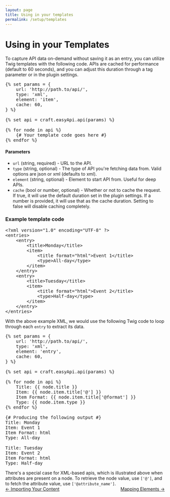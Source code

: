 ```yaml
---
layout: page
title: Using in your templates
permalink: /setup/templates
---
```

# Using in your Templates

To capture API data on-demand without saving it as an entry, you can utilize Twig templates with the following code. APIs are cached for performance (default to 60 seconds), and you can adjust this duration through a tag parameter or in the plugin settings.

<pre>
&#123;% set params = &#123;
    url: 'http://path.to/api/',
    type: 'xml',
    element: 'item',
    cache: 60,
&#125; %&#125;

&#123;% set api = craft.easyApi.api(params) %&#125;

&#123;% for node in api %&#125;
    &#123;# Your template code goes here #&#125;
&#123;% endfor %&#125;
</pre>

#### Parameters

- `url` (string, required) - URL to the API.
- `type` (string, optional) - The type of API you're fetching data from. Valid options are json or xml (defaults to xml).
- `element` (string, optional) - Element to start API from. Useful for deep APIs.
- `cache` (bool or number, optional) - Whether or not to cache the request. If true, it will use the default duration set in the plugin settings. If a number is provided, it will use that as the cache duration. Setting to false will disable caching completely.

### Example template code

<pre>
&lt;?xml version="1.0" encoding="UTF-8" ?&gt;
&lt;entries&gt;
    &lt;entry&gt;
        &lt;title&gt;Monday&lt;/title&gt;
        &lt;item&gt;
            &lt;title format="html"&gt;Event 1&lt;/title&gt;
            &lt;type&gt;All-day&lt;/type&gt;
        &lt;/item&gt;
    &lt;/entry&gt;
    &lt;entry&gt;
        &lt;title&gt;Tuesday&lt;/title&gt;
        &lt;item&gt;
            &lt;title format="html"&gt;Event 2&lt;/title&gt;
            &lt;type&gt;Half-day&lt;/type&gt;
        &lt;/item&gt;
    &lt;/entry&gt;
&lt;/entries&gt;
</pre>

With the above example XML, we would use the following Twig code to loop through each `entry` to extract its data.

<pre>
&#123;% set params = &#123;
    url: 'http://path.to/api/',
    type: 'xml',
    element: 'entry',
    cache: 60,
&#125; %&#125;

&#123;% set api = craft.easyApi.api(params) %&#125;

&#123;% for node in api %&#125;
    Title: &#123;&#123; node.title &#125;&#125;
    Item: &#123;&#123; node.item.title['@'] &#125;&#125;
    Item Format: &#123;&#123; node.item.title['@format'] &#125;&#125;
    Type: &#123;&#123; node.item.type &#125;&#125;
&#123;% endfor %&#125;

&#123;# Producing the following output #&#125;
Title: Monday
Item: Event 1
Item Format: html
Type: All-day

Title: Tuesday
Item: Event 2
Item Format: html
Type: Half-day
</pre>

<div class="alert alert-primary">
There's a special case for XML-based apis, which is illustrated above when attributes are present on a node. To retrieve the node value, use <code>['@']</code>, and to fetch the attribute value, use <code>['@attribute_name']</code>.
</div>

<div style="display: flex; justify-content: space-between">
<a href="/setup/importing">← Importing Your Content</a><a href="/mapping/elements">Mapping Elements →</a>
</div>